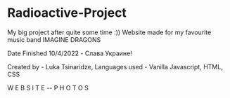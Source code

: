 # Radioactive-Project

My big project after quite some time :)) Website made for my favourite music band IMAGINE DRAGONS

Date Finished 10/4/2022 - Слава Украине!

Created by - Luka Tsinaridze, Languages used - Vanilla Javascript, HTML, CSS

W E B S I T E -- P H O T O S
